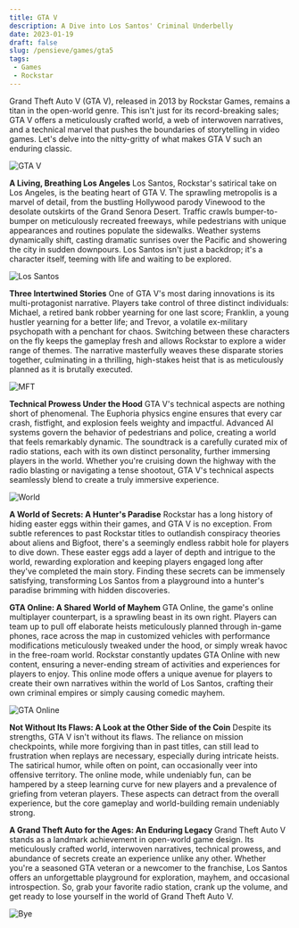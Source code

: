 ```yaml
---
title: GTA V
description: A Dive into Los Santos' Criminal Underbelly
date: 2023-01-19
draft: false
slug: /pensieve/games/gta5
tags:
 - Games
 - Rockstar
---
```


Grand Theft Auto V (GTA V), released in 2013 by Rockstar Games, remains a titan in the open-world genre. This isn't just for its record-breaking sales; GTA V offers a meticulously crafted world, a web of interwoven narratives, and a technical marvel that pushes the boundaries of storytelling in video games. Let's delve into the nitty-gritty of what makes GTA V such an enduring classic.

![GTA V](https://wallpapercave.com/wp/wp6133812.jpg)

**A Living, Breathing Los Angeles**
Los Santos, Rockstar's satirical take on Los Angeles, is the beating heart of GTA V. The sprawling metropolis is a marvel of detail, from the bustling Hollywood parody Vinewood to the desolate outskirts of the Grand Senora Desert. Traffic crawls bumper-to-bumper on meticulously recreated freeways, while pedestrians with unique appearances and routines populate the sidewalks. Weather systems dynamically shift, casting dramatic sunrises over the Pacific and showering the city in sudden downpours. Los Santos isn't just a backdrop; it's a character itself, teeming with life and waiting to be explored.

![Los Santos](https://wallpaperaccess.com/full/707055.jpg)

**Three Intertwined Stories** 
One of GTA V's most daring innovations is its multi-protagonist narrative. Players take control of three distinct individuals: Michael, a retired bank robber yearning for one last score; Franklin, a young hustler yearning for a better life; and Trevor, a volatile ex-military psychopath with a penchant for chaos. Switching between these characters on the fly keeps the gameplay fresh and allows Rockstar to explore a wider range of themes. The narrative masterfully weaves these disparate stories together, culminating in a thrilling, high-stakes heist that is as meticulously planned as it is brutally executed.

![MFT](https://wallpapercave.com/wp/wp9343073.jpg)

**Technical Prowess Under the Hood**
 GTA V's technical aspects are nothing short of phenomenal. The Euphoria physics engine ensures that every car crash, fistfight, and explosion feels weighty and impactful. Advanced AI systems govern the behavior of pedestrians and police, creating a world that feels remarkably dynamic. The soundtrack is a carefully curated mix of radio stations, each with its own distinct personality, further immersing players in the world. Whether you're cruising down the highway with the radio blasting or navigating a tense shootout, GTA V's technical aspects seamlessly blend to create a truly immersive experience.

![World](https://wallpapercave.com/wp/wp909839.jpg)

**A World of Secrets: A Hunter's Paradise**
Rockstar has a long history of hiding easter eggs within their games, and GTA V is no exception. From subtle references to past Rockstar titles to outlandish conspiracy theories about aliens and Bigfoot, there's a seemingly endless rabbit hole for players to dive down. These easter eggs add a layer of depth and intrigue to the world, rewarding exploration and keeping players engaged long after they've completed the main story. Finding these secrets can be immensely satisfying, transforming Los Santos from a playground into a hunter's paradise brimming with hidden discoveries. 

**GTA Online: A Shared World of Mayhem**
GTA Online, the game's online multiplayer counterpart, is a sprawling beast in its own right. Players can team up to pull off elaborate heists meticulously planned through in-game phones, race across the map in customized vehicles with performance modifications meticulously tweaked under the hood, or simply wreak havoc in the free-roam world. Rockstar constantly updates GTA Online with new content, ensuring a never-ending stream of activities and experiences for players to enjoy. This online mode offers a unique avenue for players to create their own narratives within the world of Los Santos, crafting their own criminal empires or simply causing comedic mayhem.

![GTA Online](https://wallpapercave.com/wp/wp9342865.jpg)

**Not Without Its Flaws: A Look at the Other Side of the Coin**
Despite its strengths, GTA V isn't without its flaws. The reliance on mission checkpoints, while more forgiving than in past titles, can still lead to frustration when replays are necessary, especially during intricate heists. The satirical humor, while often on point, can occasionally veer into offensive territory. The online mode, while undeniably fun, can be hampered by a steep learning curve for new players and a prevalence of griefing from veteran players. These aspects can detract from the overall experience, but the core gameplay and world-building remain undeniably strong.

**A Grand Theft Auto for the Ages: An Enduring Legacy**
Grand Theft Auto V stands as a landmark achievement in open-world game design. Its meticulously crafted world, interwoven narratives, technical prowess, and abundance of secrets create an experience unlike any other. Whether you're a seasoned GTA veteran or a newcomer to the franchise, Los Santos offers an unforgettable playground for exploration, mayhem, and occasional introspection. So, grab your favorite radio station, crank up the volume, and get ready to lose yourself in the world of Grand Theft Auto V. 

![Bye](https://wallpapercave.com/wp/wp9342845.jpg)